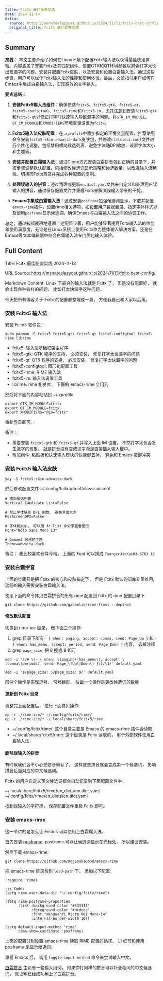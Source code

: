 ```yaml
---
title: Fcitx 最佳配置实践
date: 2024-11-14
extra:
  source: https://manateelazycat.github.io/2024/11/13/fcitx-best-config/
  original_title: Fcitx 最佳配置实践
---
```

## Summary
**摘要**：
本文主要介绍了如何在Linux环境下配置Fcitx输入法以获得最佳使用体验。内容涵盖了安装Fcitx及其匹配组件、设置GTK和QT环境参数以避免打字太快出现漏字的问题、安装并配置Fcitx皮肤、以及安装和设置白霜输入法。通过这些步骤，用户可以优化Fcitx输入法的性能和使用体验。最后，文章指引用户如何在Emacs中集成白霜输入法，实现高效的文字输入。

**要点总结**：
1. **安装Fcitx5输入法组件**：确保安装`fcitx5`、`fcitx5-gtk`、`fcitx5-qt`、`fcitx5-configtool`、`fcitx5-rime`和`fcitx5-im`，尤其注意到安装`fcitx5-gtk`和`fcitx5-qt`以修正打字时快速输入导致漏字的问题。将`GTK_IM_MODULE`、`QT_IM_MODULE`和`XMODIFIERS`环境变量设置为`fcitx`。

2. **Fcitx5输入法皮肤配置**：在`.xprofile`中添加指定的环境变量配置，推荐使用命令安装`fcitx5-skin-adwaita-dark`皮肤包，并修改`classicui.conf`文件进行个性化调整，包括禁用横向候选列表、避免字体随DPI缩放、设置字体大小和主题等。

3. **安装并配置白霜输入法**：通过Clone方式安装白霜拼音包到正确的目录下，并按步骤调整默认配置，包括修改候选词显示策略和候选数量，以改进输入流畅性。切换回Fcitx目录并完成各种配置的复制。

4. **处理误输入的拼音**：通过清理或更新`en.dict.yaml`文件来自定义和处理用户误输入的拼音，通过保存配置文件并重启Fcitx来解决误输入带来的干扰。

5. **Emacs中集成白霜输入法**：通过安装`posframe`加强候选词显示，下载并配置`emacs-rime`插件，设置rime相关选项，如设置用户数据目录、指定字体样式以及使用`posframe`显示候选词，确保Emacs与白霜输入法之间的协调工作。

总之，通过按部就班地遵循上述配置步骤，用户能够显著提高Fcitx输入法的性能和使用满意度，无论是在Linux系统上使用Fcitx作为整体输入解决方案，还是在Emacs等文本编辑器中结合白霜输入法专门优化输入体验。
## Full Content
Title: Fcitx 最佳配置实践 2024-11-13

URL Source: https://manateelazycat.github.io/2024/11/13/fcitx-best-config/

Markdown Content:
Linux 下最爽的输入法就是 Fcitx 了， 但是没有配置好， 就会出现各种各样的问题， 比如打太快漏字这种问题。

今天把所有博客关于 Fcitx 的配置都整理成一篇， 方便我自己和大家以后用。

### 安装 Fcitx5 输入法

安装 Fcitx5 软件包：

```
sudo pacman -S fcitx5 fcitx5-gtk fcitx5-qt fcitx5-configtool fcitx5-rime librime
```

*   fcitx5: 输入法基础框架主程序
*   fcitx5-gtk: GTK 程序的支持， 必须安装， 修复打字太快漏字的问题
*   fcitx5-qt: QT5 程序的支持， 必须安装， 修复打字太快漏字的问题
*   fcitx5-configtool: 图形化配置工具
*   fcitx5-rime: RIME 输入法
*   fcitx5-im: 输入法设置工具
*   librime: rime 相关库， 下面的 emacs-rime 会用到

然后将下面的内容粘贴到 ~/.xprofile

```
export GTK_IM_MODULE=fcitx
export QT_IM_MODULE=fcitx
export XMODIFIERS="@im=fcitx"
```

重新登录即可。

备注：

*   需要安装 `fcitx5-gtk` 和 `fcitx5-qt` 并写入上面 IM 设置， 不然打字太快会发生漏字的现象， 就是拼音没有变成汉字而是直接插入输入框中。
*   附加组件: 粘贴板和快速输入模块的快捷键去掉， 避免和 Emacs 按键冲突

### 安装 Fcitx5 输入法皮肤

```
yay -S fcitx5-skin-adwaita-dark
```

然后修改配置文件 ~/.config/fcitx5/conf/classicui.conf

```
# 横向候选列表
Vertical Candidate List=False

# 禁止字体随着 DPI 缩放， 避免界面太大
PerScreenDPI=False

# 字体和大小， 可以用 fc-list 命令来查看使用
Font="Noto Sans Mono 13"

# Gnome3 风格的主题
Theme=adwaita-dark
```

备注： 我比较喜欢仓耳今楷， 上面的 Font 可以换成 `TsangerJinKai03-6763 15`

### 安装白霜拼音

上面的步骤只是把 Fcitx 的核心和皮肤搞定了， 但是 Fcitx 默认的词库非常难用, 流畅的输入需要安装白霜输入法。

使用下面的命令拷贝白霜拼音的所有 rime 配置到 fcitx 的 rime 配置目录下

```
git clone https://github.com/gaboolic/rime-frost --depth=1
```

#### 修改默认配置

切换到 rime-ice 目录， 做下面三个操作:

1.  grep 目录下所有`- { when: paging, accept: comma, send: Page_Up }` 和 `- { when: has_menu, accept: period, send: Page_Down }` 内容， 去掉注释
2.  grep `page_size`, 把 8 换成 9 即可

```
sed -i 's/# \(- { when: \(paging\|has_menu\), accept: \(comma\|period\), send: Page_\(Up\|Down\) }\)/\1/' default.yaml

sed -i 's/page_size: 5/page_size: 9/' default.yaml
```

前两个操作是实现逗号、 句号翻页， 后面一个操作是更改候选词的数量

#### 更新到 Fcitx 目录

调整完上面配置后， 进行下面拷贝操作

```
cp -r ./rime-ice/* ~/.config/fcitx/rime/
cp -r ./rime-ice/* ~/.local/share/fcitx5/rime
```

*   ~/.config/fcitx/rime/: 这个目录主要是 Emacs 的 emacs-rime 插件会读取
*   ~/.local/share/fcitx5/rime: 这个目录是 Fcitx 读取的， 用于外部软件使用白霜输入法

#### 删除误输入的拼音

有时候我们会不小心把拼音确认了， 这样这些拼音就会变成第一个候选词， 影响拼音后面对应的中文候选词。

Fcitx 的用户自定义英文候选词都会自动记录到下面配置文件中：

~/.local/share/fcitx5/rime/en\_dicts/en.dict.yaml ~/.config/fcitx/rime/en\_dicts/en.dict.yaml

找到误输入的字符串， 保存配置文件重启 Fcitx 即可。

### 安装 emacs-rime

这一节讲的是怎么让 Emacs 可以使用上白霜输入法。

首先安装 [posframe](https://github.com/tumashu/posframe), posframe 可以让侯选词显示在光标处， 所以建议安装。

然后下载 emacs-rime:

```
git clone https://github.com/DogLooksGood/emacs-rime
```

把 emacs-rime 目录放到 `load-path` 下， 添加以下配置:

```
(require 'rime)

;;; Code:
(setq rime-user-data-dir "~/.config/fcitx/rime")

(setq rime-posframe-properties
      (list :background-color "#333333"
            :foreground-color "#dcdccc"
            :font "WenQuanYi Micro Hei Mono-14"
            :internal-border-width 10))

(setq default-input-method "rime"
      rime-show-candidate 'posframe)
```

上面的配置分别设置 emacs-rime 读取 RIME 配置的路径、 UI 细节和使用 posframe 来显示候选词。

重启 Emacs 后， 调用 `toggle-input-method` 命令来尝试输入中文。

[白霜拼音](https://github.com/gaboolic/rime-frost) 主页有一些输入用例， 如果你打同样的拼音可以补全相同的中文候选词， 就证明已经成功用上了白霜拼音。

